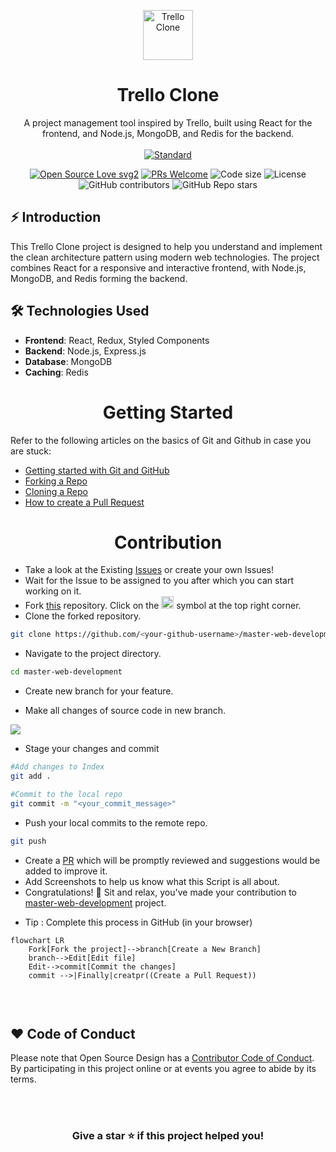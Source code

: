 <p align="center">
  <a href="your-website-link.com">
    <img alt="Trello Clone" height="80" src="./assets/image/trello-clone.png">
  </a>
</p>
<h1 align="center">Trello Clone</h1>

<div align="center">
  A project management tool inspired by Trello, built using React for the frontend, and Node.js, MongoDB, and Redis for the backend.
</div>

<br />

<div align="center">
  <!-- Standard -->
  <a href="https://standardjs.com">
    <img src="https://img.shields.io/badge/code%20style-standard-brightgreen.svg?style=flat-square"
      alt="Standard" />
  </a>

  [![Open Source Love svg2](https://badges.frapsoft.com/os/v2/open-source.svg?v=103)](https://github.com/ellerbrock/open-source-badges/)
  [![PRs Welcome](https://img.shields.io/badge/PRs-welcome-brightgreen.svg?style=flat-square)](http://makeapullrequest.com)
  <img src="https://img.shields.io/github/languages/code-size/your-github-username/trello-clone?style=flat-square" alt="Code size" />
  <img src="https://img.shields.io/github/license/your-github-username/trello-clone?style=flat-square" alt="License" />
  <img alt="GitHub contributors" src="https://img.shields.io/github/contributors/your-github-username/trello-clone?style=flat-square">
  <img alt="GitHub Repo stars" src="https://img.shields.io/github/stars/your-github-username/trello-clone?style=social">
</div>

## ⚡️  Introduction
This Trello Clone project is designed to help you understand and implement the clean architecture pattern using modern web technologies. The project combines React for a responsive and interactive frontend, with Node.js, MongoDB, and Redis forming the backend.

## 🛠️ Technologies Used
- **Frontend**: React, Redux, Styled Components
- **Backend**: Node.js, Express.js
- **Database**: MongoDB
- **Caching**: Redis



<center><h1 align="center">Getting Started  </h1></center>


Refer to the following articles on the basics of Git and Github in case you are stuck:

- [Getting started with Git and GitHub](https://towardsdatascience.com/getting-started-with-git-and-github-6fcd0f2d4ac6)
- [Forking a Repo](https://help.github.com/en/github/getting-started-with-github/fork-a-repo)
- [Cloning a Repo](https://help.github.com/en/desktop/contributing-to-projects/creating-a-pull-request)
- [How to create a Pull Request](https://opensource.com/article/19/7/create-pull-request-github)

<center><h1 align="center"> Contribution </h1></center>

<div align="center">



</div>

- Take a look at the Existing [Issues](https://github.com/TecHAyusH6476/Trello-Clone/issues) or create your own Issues!
- Wait for the Issue to be assigned to you after which you can start working on it.
- Fork [this](https://github.com/TecHAyusH6476/Trello-Clone) repository.
Click on the <a href="https://github.com/iamrahulmahato/master-web-development"><img src="./assets/image/git-fork_1.png" height="20" width="20"></a> symbol at the top right corner.
- Clone the forked repository.

```bash
git clone https://github.com/<your-github-username>/master-web-development
```
- Navigate to the project directory.

```bash
cd master-web-development
```
<p>
  
* Create new branch for your feature.

* Make all changes of source code in new branch.
  
<img src="./assets/image/branch.png">
 </p>
 
* Stage your changes and commit

```bash
#Add changes to Index
git add .

#Commit to the local repo
git commit -m "<your_commit_message>"
```
- Push your local commits to the remote repo.

```bash
git push
```
- Create a [PR](https://help.github.com/en/github/collaborating-with-issues-and-pull-requests/creating-a-pull-request)  which will be promptly reviewed and suggestions would be added to improve it.
- Add Screenshots to help us know what this Script is all about.
- Congratulations! 🎉 Sit and relax, you've made your contribution to [master-web-development](https://github.com/iamrahulmahato/master-web-development) project.

* Tip : Complete this process in GitHub (in your browser)

```mermaid
flowchart LR
    Fork[Fork the project]-->branch[Create a New Branch]
    branch-->Edit[Edit file]
    Edit-->commit[Commit the changes]
    commit -->|Finally|creatpr((Create a Pull Request))
    
 ```

<br>

  
## ❤️ Code of Conduct

Please note that Open Source Design has a [Contributor Code of Conduct](./CODE_OF_CONDUCT.md). By participating in this project online or at events you agree to abide by its terms.


<!-- ------------------------------------------------------------------------------------------------------------------------------------------------------->

<br>

  
<br>

<div align="center">

### Give a star ⭐️ if this project helped you!


</div>